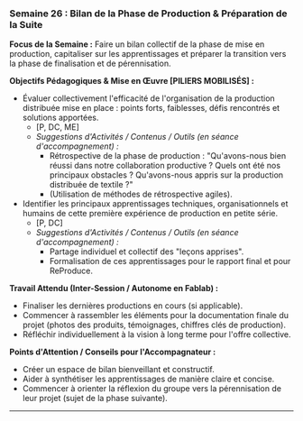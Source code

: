 ### Semaine 26 : Bilan de la Phase de Production & Préparation de la Suite

**Focus de la Semaine :** Faire un bilan collectif de la phase de mise en production, capitaliser sur les apprentissages et préparer la transition vers la phase de finalisation et de pérennisation.

**Objectifs Pédagogiques & Mise en Œuvre \[PILIERS MOBILISÉS\] :**

* Évaluer collectivement l'efficacité de l'organisation de la production distribuée mise en place : points forts, faiblesses, défis rencontrés et solutions apportées.  
  * \[P, DC, ME\]  
  * *Suggestions d'Activités / Contenus / Outils (en séance d'accompagnement) :*  
    * Rétrospective de la phase de production : "Qu'avons-nous bien réussi dans notre collaboration productive ? Quels ont été nos principaux obstacles ? Qu'avons-nous appris sur la production distribuée de textile ?"  
    * (Utilisation de méthodes de rétrospective agiles).  
* Identifier les principaux apprentissages techniques, organisationnels et humains de cette première expérience de production en petite série.  
  * \[P, DC\]  
  * *Suggestions d'Activités / Contenus / Outils (en séance d'accompagnement) :*  
    * Partage individuel et collectif des "leçons apprises".  
    * Formalisation de ces apprentissages pour le rapport final et pour ReProduce.

**Travail Attendu (Inter-Session / Autonome en Fablab) :**

* Finaliser les dernières productions en cours (si applicable).  
* Commencer à rassembler les éléments pour la documentation finale du projet (photos des produits, témoignages, chiffres clés de production).  
* Réfléchir individuellement à la vision à long terme pour l'offre collective.

**Points d'Attention / Conseils pour l'Accompagnateur :**

* Créer un espace de bilan bienveillant et constructif.  
* Aider à synthétiser les apprentissages de manière claire et concise.  
* Commencer à orienter la réflexion du groupe vers la pérennisation de leur projet (sujet de la phase suivante).

---

